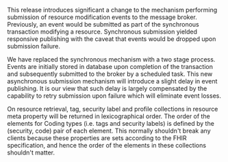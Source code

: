 This release introduces significant a change to the mechanism performing submission of resource modification events
to the message broker.  Previously, an event would be submitted as part of the synchronous transaction
modifying a resource.  Synchronous submission yielded responsive publishing with the caveat that events would be dropped
upon submission failure.

We have replaced the synchronous mechanism with a two stage process.  Events are initially stored in
database upon completion of the transaction and subsequently submitted to the broker by a scheduled task.
This new asynchronous submission mechanism will introduce a slight delay in event publishing.  It is our view that such
delay is largely compensated by the capability to retry submission upon failure which will eliminate event losses.

On resource retrieval, tag, security label and profile collections in resource meta property will be returned in 
lexicographical order. The order of the elements for Coding types (i.e. tags and security labels) is defined by the 
(security, code) pair of each element. This normally shouldn't break any clients because these properties are sets 
according to the FHIR specification, and hence the order of the elements in these collections shouldn't matter.
